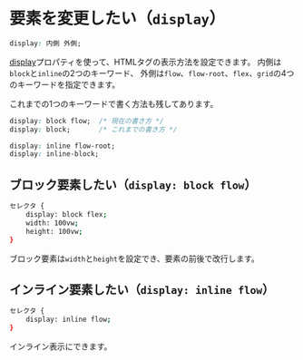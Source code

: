 # 要素を変更したい（``display``）

```css
display: 内側 外側;
```

[display](https://developer.mozilla.org/ja/docs/Web/CSS/display)プロパティを使って、HTMLタグの表示方法を設定できます。
内側は``block``と``inline``の2つのキーワード、
外側は``flow``、``flow-root``、``flex``、``grid``の4つのキーワードを指定できます。

これまでの1つのキーワードで書く方法も残してあります。

```css
display: block flow;  /* 現在の書き方 */
display: block;       /* これまでの書き方 */

display: inline flow-root;
display: inline-block;
```

## ブロック要素したい（``display: block flow``）

```bash
セレクタ {
    display: block flex;
    width: 100vw;
    height: 100vw;
}
```

ブロック要素は``width``と``height``を設定でき、要素の前後で改行します。

## インライン要素したい（``display: inline flow``）

```bash
セレクタ {
    display: inline flow;
}
```

インライン表示にできます。
